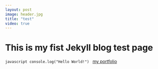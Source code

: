 ```yaml
---
layout: post
image: header.jpg
title: "test"
video: true
---
```


# This is my fist Jekyll blog test page
`javascript
console.log("Hello World!")
`
[my portfolio](http:www.zhenximi.me)
